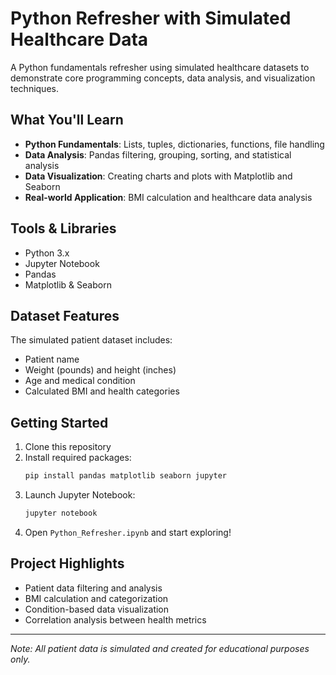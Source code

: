 # Python Refresher with Simulated Healthcare Data
A Python fundamentals refresher using simulated healthcare datasets to demonstrate core programming concepts, data analysis, and visualization techniques.

## What You'll Learn
- **Python Fundamentals**: Lists, tuples, dictionaries, functions, file handling
- **Data Analysis**: Pandas filtering, grouping, sorting, and statistical analysis
- **Data Visualization**: Creating charts and plots with Matplotlib and Seaborn
- **Real-world Application**: BMI calculation and healthcare data analysis

## Tools & Libraries
- Python 3.x
- Jupyter Notebook
- Pandas
- Matplotlib & Seaborn

## Dataset Features
The simulated patient dataset includes:
- Patient name
- Weight (pounds) and height (inches)
- Age and medical condition
- Calculated BMI and health categories

## Getting Started
1. Clone this repository
2. Install required packages:
   ```bash
   pip install pandas matplotlib seaborn jupyter
   ```
3. Launch Jupyter Notebook:
   ```bash
   jupyter notebook
   ```
4. Open `Python_Refresher.ipynb` and start exploring!

## Project Highlights
- Patient data filtering and analysis
- BMI calculation and categorization
- Condition-based data visualization
- Correlation analysis between health metrics

---
*Note: All patient data is simulated and created for educational purposes only.*
